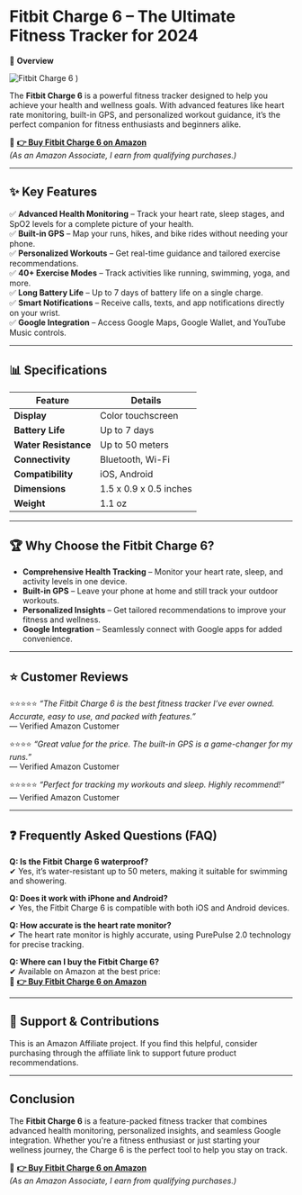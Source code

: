 # Fitbit Charge 6 – The Ultimate Fitness Tracker for 2024

📌 **Overview**  

![ Fitbit Charge 6 )](https://encrypted-tbn0.gstatic.com/images?q=tbn:ANd9GcSKppk-xFZ22mMzcI9zF8pTLyYdxhUguhQf4g&s)

The **Fitbit Charge 6** is a powerful fitness tracker designed to help you achieve your health and wellness goals. With advanced features like heart rate monitoring, built-in GPS, and personalized workout guidance, it’s the perfect companion for fitness enthusiasts and beginners alike.

🔗 **[👉 Buy Fitbit Charge 6 on Amazon](https://amzn.to/43WxQxt)**  
*(As an Amazon Associate, I earn from qualifying purchases.)*

---

## ✨ **Key Features**  

✅ **Advanced Health Monitoring** – Track your heart rate, sleep stages, and SpO2 levels for a complete picture of your health.  
✅ **Built-in GPS** – Map your runs, hikes, and bike rides without needing your phone.  
✅ **Personalized Workouts** – Get real-time guidance and tailored exercise recommendations.  
✅ **40+ Exercise Modes** – Track activities like running, swimming, yoga, and more.  
✅ **Long Battery Life** – Up to 7 days of battery life on a single charge.  
✅ **Smart Notifications** – Receive calls, texts, and app notifications directly on your wrist.  
✅ **Google Integration** – Access Google Maps, Google Wallet, and YouTube Music controls.  

---

## 📊 **Specifications**  

| **Feature**               | **Details**                              |
|---------------------------|------------------------------------------|
| **Display**               | Color touchscreen                        |
| **Battery Life**          | Up to 7 days                             |
| **Water Resistance**      | Up to 50 meters                          |
| **Connectivity**          | Bluetooth, Wi-Fi                         |
| **Compatibility**         | iOS, Android                             |
| **Dimensions**            | 1.5 x 0.9 x 0.5 inches                  |
| **Weight**                | 1.1 oz                                   |

---

## 🏆 **Why Choose the Fitbit Charge 6?**  
- **Comprehensive Health Tracking** – Monitor your heart rate, sleep, and activity levels in one device.  
- **Built-in GPS** – Leave your phone at home and still track your outdoor workouts.  
- **Personalized Insights** – Get tailored recommendations to improve your fitness and wellness.  
- **Google Integration** – Seamlessly connect with Google apps for added convenience.  

---

## ⭐ **Customer Reviews**  

⭐️⭐️⭐️⭐️⭐️ *“The Fitbit Charge 6 is the best fitness tracker I’ve ever owned. Accurate, easy to use, and packed with features.”*  
— Verified Amazon Customer  

⭐️⭐️⭐️⭐️ *“Great value for the price. The built-in GPS is a game-changer for my runs.”*  
— Verified Amazon Customer  

⭐️⭐️⭐️⭐️⭐️ *“Perfect for tracking my workouts and sleep. Highly recommend!”*  
— Verified Amazon Customer  

---

## ❓ **Frequently Asked Questions (FAQ)**  

**Q: Is the Fitbit Charge 6 waterproof?**  
✔ Yes, it’s water-resistant up to 50 meters, making it suitable for swimming and showering.  

**Q: Does it work with iPhone and Android?**  
✔ Yes, the Fitbit Charge 6 is compatible with both iOS and Android devices.  

**Q: How accurate is the heart rate monitor?**  
✔ The heart rate monitor is highly accurate, using PurePulse 2.0 technology for precise tracking.  

**Q: Where can I buy the Fitbit Charge 6?**  
✔ Available on Amazon at the best price:  
🔗 **[👉 Buy Fitbit Charge 6 on Amazon](https://amzn.to/43WxQxt)**

---

## 📢 **Support & Contributions**  
This is an Amazon Affiliate project. If you find this helpful, consider purchasing through the affiliate link to support future product recommendations.

---

## **Conclusion**  
The **Fitbit Charge 6** is a feature-packed fitness tracker that combines advanced health monitoring, personalized insights, and seamless Google integration. Whether you're a fitness enthusiast or just starting your wellness journey, the Charge 6 is the perfect tool to help you stay on track.  

🔗 **[👉 Buy Fitbit Charge 6 on Amazon](https://amzn.to/43WxQxt)**  
*(As an Amazon Associate, I earn from qualifying purchases.)*
